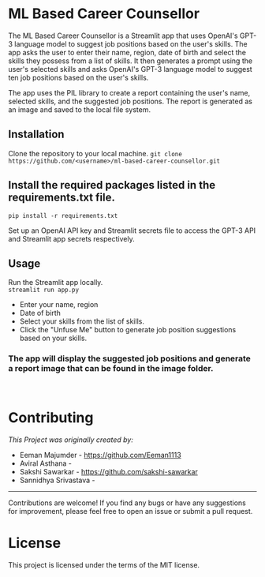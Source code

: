 # ML Based Career Counsellor

The ML Based Career Counsellor is a Streamlit app that uses OpenAI's GPT-3 language model to suggest job positions based on the user's skills. The app asks the user to enter their name, region, date of birth and select the skills they possess from a list of skills. It then generates a prompt using the user's selected skills and asks OpenAI's GPT-3 language model to suggest ten job positions based on the user's skills.

The app uses the PIL library to create a report containing the user's name, selected skills, and the suggested job positions. The report is generated as an image and saved to the local file system.

## Installation
Clone the repository to your local machine.
`git clone https://github.com/<username>/ml-based-career-counsellor.git`

## Install the required packages listed in the requirements.txt file.

`pip install -r requirements.txt`

Set up an OpenAI API key and Streamlit secrets file to access the GPT-3 API and Streamlit app secrets respectively.
## Usage
Run the Streamlit app locally.<br>
`streamlit run app.py`

* Enter your name, region
* Date of birth 
* Select your skills from the list of skills.
* Click the "Unfuse Me" button to generate job position suggestions based on your skills.
<H3> The app will display the suggested job positions and generate a report image that can be found in the image folder.</H3><br>

# Contributing
*This Project was originally created by:*
* Eeman Majumder - https://github.com/Eeman1113
* Aviral Asthana - 
* Sakshi Sawarkar - https://github.com/sakshi-sawarkar
* Sannidhya Srivastava - 
___

Contributions are welcome! If you find any bugs or have any suggestions for improvement, please feel free to open an issue or submit a pull request.


# License
This project is licensed under the terms of the MIT license.
